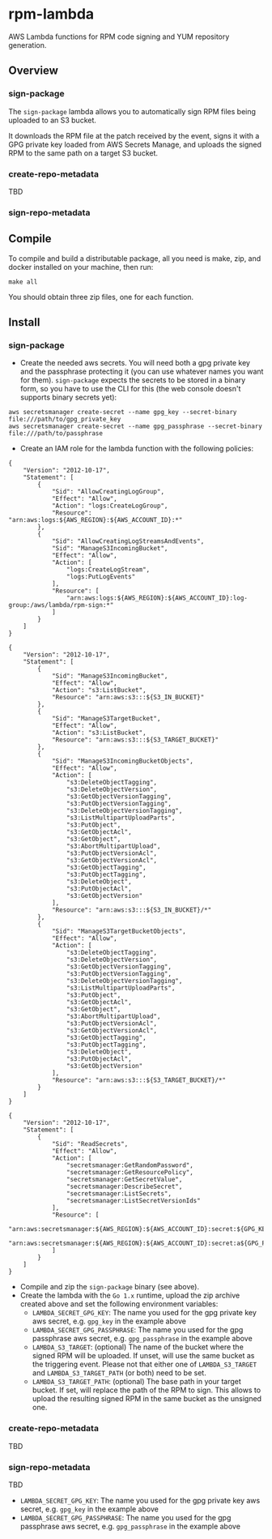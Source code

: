 # rpm-lambda

AWS Lambda functions for RPM code signing and YUM repository generation.

## Overview

### sign-package

The `sign-package` lambda allows you to automatically sign RPM files being uploaded to an S3 bucket.

It downloads the RPM file at the patch received by the event, signs it with a GPG private key loaded from AWS Secrets Manage, and uploads the signed RPM to the same path on a target S3 bucket.

### create-repo-metadata

TBD

### sign-repo-metadata

## Compile

To compile and build a distributable package, all you need is make, zip, and docker installed on your machine, then run:

```
make all
```

You should obtain three zip files, one for each function.

## Install

### sign-package

- Create the needed aws secrets. You will need both a gpg private key and the passphrase protecting it (you can use whatever names you want for them). `sign-package` expects the secrets to be stored in a binary form, so you have to use the CLI for this (the web console doesn't supports binary secrets yet):
```
aws secretsmanager create-secret --name gpg_key --secret-binary file:///path/to/gpg_private_key
aws secretsmanager create-secret --name gpg_passphrase --secret-binary file:///path/to/passphrase
```
- Create an IAM role for the lambda function with the following policies:
```
{
    "Version": "2012-10-17",
    "Statement": [
        {
            "Sid": "AllowCreatingLogGroup",
            "Effect": "Allow",
            "Action": "logs:CreateLogGroup",
            "Resource": "arn:aws:logs:${AWS_REGION}:${AWS_ACCOUNT_ID}:*"
        },
        {
            "Sid": "AllowCreatingLogStreamsAndEvents",
            "Sid": "ManageS3IncomingBucket",
            "Effect": "Allow",
            "Action": [
                "logs:CreateLogStream",
                "logs:PutLogEvents"
            ],
            "Resource": [
                "arn:aws:logs:${AWS_REGION}:${AWS_ACCOUNT_ID}:log-group:/aws/lambda/rpm-sign:*"
            ]
        }
    ]
}
```
```
{
    "Version": "2012-10-17",
    "Statement": [
        {
            "Sid": "ManageS3IncomingBucket",
            "Effect": "Allow",
            "Action": "s3:ListBucket",
            "Resource": "arn:aws:s3:::${S3_IN_BUCKET}"
        },
        {
            "Sid": "ManageS3TargetBucket",
            "Effect": "Allow",
            "Action": "s3:ListBucket",
            "Resource": "arn:aws:s3:::${S3_TARGET_BUCKET}"
        },
        {
            "Sid": "ManageS3IncomingBucketObjects",
            "Effect": "Allow",
            "Action": [
                "s3:DeleteObjectTagging",
                "s3:DeleteObjectVersion",
                "s3:GetObjectVersionTagging",
                "s3:PutObjectVersionTagging",
                "s3:DeleteObjectVersionTagging",
                "s3:ListMultipartUploadParts",
                "s3:PutObject",
                "s3:GetObjectAcl",
                "s3:GetObject",
                "s3:AbortMultipartUpload",
                "s3:PutObjectVersionAcl",
                "s3:GetObjectVersionAcl",
                "s3:GetObjectTagging",
                "s3:PutObjectTagging",
                "s3:DeleteObject",
                "s3:PutObjectAcl",
                "s3:GetObjectVersion"
            ],
            "Resource": "arn:aws:s3:::${S3_IN_BUCKET}/*"
        },
        {
            "Sid": "ManageS3TargetBucketObjects",
            "Effect": "Allow",
            "Action": [
                "s3:DeleteObjectTagging",
                "s3:DeleteObjectVersion",
                "s3:GetObjectVersionTagging",
                "s3:PutObjectVersionTagging",
                "s3:DeleteObjectVersionTagging",
                "s3:ListMultipartUploadParts",
                "s3:PutObject",
                "s3:GetObjectAcl",
                "s3:GetObject",
                "s3:AbortMultipartUpload",
                "s3:PutObjectVersionAcl",
                "s3:GetObjectVersionAcl",
                "s3:GetObjectTagging",
                "s3:PutObjectTagging",
                "s3:DeleteObject",
                "s3:PutObjectAcl",
                "s3:GetObjectVersion"
            ],
            "Resource": "arn:aws:s3:::${S3_TARGET_BUCKET}/*"
        }
    ]
}
```
```
{
    "Version": "2012-10-17",
    "Statement": [
        {
            "Sid": "ReadSecrets",
            "Effect": "Allow",
            "Action": [
                "secretsmanager:GetRandomPassword",
                "secretsmanager:GetResourcePolicy",
                "secretsmanager:GetSecretValue",
                "secretsmanager:DescribeSecret",
                "secretsmanager:ListSecrets",
                "secretsmanager:ListSecretVersionIds"
            ],
            "Resource": [
                "arn:aws:secretsmanager:${AWS_REGION}:${AWS_ACCOUNT_ID}:secret:${GPG_KEY_ARN_NAME}",
                "arn:aws:secretsmanager:${AWS_REGION}:${AWS_ACCOUNT_ID}:secret:a${GPG_PASSPHRASE_ARN_NAME}"
            ]
        }
    ]
}
```
- Compile and zip the `sign-package` binary (see above).
- Create the lambda with the `Go 1.x` runtime, upload the zip archive created above and set the following environment variables:
  - `LAMBDA_SECRET_GPG_KEY`: The name you used for the gpg private key aws secret, e.g. `gpg_key` in the example above
  - `LAMBDA_SECRET_GPG_PASSPHRASE`: The name you used for the gpg passphrase aws secret, e.g. `gpg_passphrase` in the example above
  - `LAMBDA_S3_TARGET`: (optional) The name of the bucket where the signed RPM will be uploaded. If unset, will use the same bucket
     as the triggering event. Please not that either one of `LAMBDA_S3_TARGET` and `LAMBDA_S3_TARGET_PATH` (or both) need to be set.
  - `LAMBDA_S3_TARGET_PATH`: (optional) The base path in your target bucket. If set, will replace the path of the RPM to sign. This
    allows to upload the resulting signed RPM in the same bucket as the unsigned one.

### create-repo-metadata

TBD

### sign-repo-metadata

TBD

- `LAMBDA_SECRET_GPG_KEY`: The name you used for the gpg private key aws secret, e.g. `gpg_key` in the example above
- `LAMBDA_SECRET_GPG_PASSPHRASE`: The name you used for the gpg passphrase aws secret, e.g. `gpg_passphrase` in the example above
